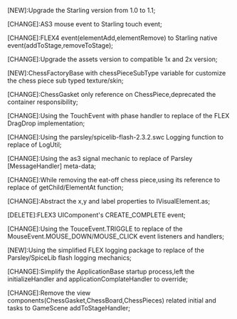 [NEW]:Upgrade the Starling version from 1.0 to 1.1;

[CHANGE]:AS3 mouse event to Starling touch event;

[CHANGE]:FLEX4 event(elementAdd,elementRemove) to Starling native event(addToStage,removeToStage);

[CHANGE]:Upgrade the assets version to compatible 1x and 2x version;

[NEW]:ChessFactoryBase with chessPieceSubType variable for customize the chess piece sub typed texture/skin;

[CHANGE]:ChessGasket only reference on ChessPiece,deprecated the container responsibility;

[CHANGE]:Using the TouchEvent with phase handler to replace of the FLEX DragDrop implementation;

[CHANGE]:Using the parsley/spicelib-flash-2.3.2.swc Logging function to replace of LogUtil;

[CHANGE]:Using the as3 signal mechanic to replace of Parsley [MessageHandler] meta-data;

[CHANGE]:While removing the eat-off chess piece,using its reference to replace of getChild/ElementAt function;

[CHANGE]:Abstract the x,y and label properties to  IVisualElement.as;

[DELETE]:FLEX3 UIComponent's CREATE_COMPLETE event;

[CHANGE]:Using the TouceEvent.TRIGGLE to replace of the MouseEvent.MOUSE_DOWN/MOUSE_CLICK event listeners and handlers;

[NEW]:Using the simplified FLEX logging package to replace of the Parsley/SpiceLib flash logging mechanics;

[CHANGE]:Simplify the ApplicationBase startup process,left the initializeHandler and applicationComplateHandler to override;

[CHANGE]:Remove the view components(ChessGasket,ChessBoard,ChessPieces) related initial and tasks to GameScene addToStageHandler;
 